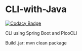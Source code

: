 # CLI-with-Java

[![Codacy Badge](https://api.codacy.com/project/badge/Grade/aa449e79a5d44543a9cf30ddb403fa79)](https://app.codacy.com/manual/holapancho/CLI-with-Java?utm_source=github.com&utm_medium=referral&utm_content=holapancho/CLI-with-Java&utm_campaign=Badge_Grade_Dashboard)

CLI using Spring Boot and PicoCLI

Build .jar:
mvn clean package

